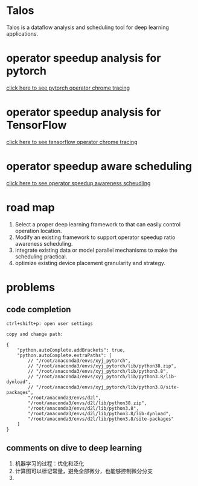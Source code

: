 # Talos

Talos is a dataflow analysis and scheduling tool for deep learning applications.

# operator speedup analysis for pytorch

[click here to see pytorch operator chrome tracing](pytorch-analyzer)

# operator speedup analysis for TensorFlow

[click here to see tensorflow operator chrome tracing](tensorflow-analyzer)

# operator speedup aware scheduling

[click here to see operator speedup awareness scheudling](java-operator-scheduler)

# road map

1. Select a proper deep learning framework to that can easily control operation location.
2. Modify an existing framework to support operator speedup ratio awareness scheduling.
3. integrate existing data or model parallel mechanisms to make the scheduling practical.
4. optimize existing device placement granularity and strategy. 

# problems 

## code completion

```
ctrl+shift+p: open user settings

copy and change path:

{
    "python.autoComplete.addBrackets": true,
    "python.autoComplete.extraPaths": [
        // "/root/anaconda3/envs/xyj_pytorch",
        // "/root/anaconda3/envs/xyj_pytorch/lib/python38.zip",
        // "/root/anaconda3/envs/xyj_pytorch/lib/python3.8",
        // "/root/anaconda3/envs/xyj_pytorch/lib/python3.8/lib-dynload",
        // "/root/anaconda3/envs/xyj_pytorch/lib/python3.8/site-packages",
        "/root/anaconda3/envs/d2l",
        "/root/anaconda3/envs/d2l/lib/python38.zip",
        "/root/anaconda3/envs/d2l/lib/python3.8",
        "/root/anaconda3/envs/d2l/lib/python3.8/lib-dynload",
        "/root/anaconda3/envs/d2l/lib/python3.8/site-packages"
    ]
}
```

## comments on dive to deep learning 

1. 机器学习的过程：优化和泛化
2. 计算图可以标记常量，避免全部微分，也能够控制微分分支
3. 